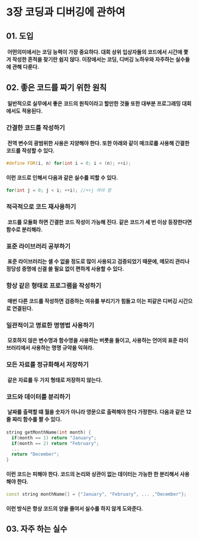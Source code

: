 3장 코딩과 디버깅에 관하여
========================

## 01. 도입
#### &nbsp;어떤의미에서는 코딩 능력이 가장 중요하다. 대회 상위 입상자들의 코드에서 시간에 쫓겨 작성한 흔적을 찾기란 쉽지 않다. 이장에서는 코딩, 디버깅 노하우와 자주하는 실수들에 관해 다룬다.

## 02. 좋은 코드를 짜기 위한 원칙
#### &nbsp;일반적으로 실무에서 좋은 코드의 원칙이라고 할만한 것들 또한 대부분 프로그래밍 대회에서도 적용된다.

### 간결한 코드를 작성하기
#### &nbsp;전역 변수의 광범위한 사용은 지양해야 한다. 또한 아래와 같이 매크로를 사용해 간결한 코드를 작성할 수 있다.
```c++
#define FOR(i, n) for(int i = 0; i < (n); ++i);
```
#### 이런 코드로 인해서 다음과 같은 실수를 피할 수 있다.
```c++
for(int j = 0; j < i; ++i); //++j 여야 함
```

### 적극적으로 코드 재사용하기
#### &nbsp;코드를 모듈화 하면 간결한 코드 작성이 가능해 진다. 같은 코드가 세 번 이상 등장한다면 함수로 분리해라.

### 표준 라이브러리 공부하기
#### &nbsp;표준 라이브러리는 셀 수 없을 정도로 많이 사용되고 검증되었기 때문에, 메모리 관리나 정당성 증명에 신결 쓸 필요 없이 편하게 사용할 수 있다.

### 항상 같은 형태로 프로그램을 작성하기
#### &nbsp;매번 다른 코드를 작성하면 검증하는 여유를 부리기가 힘들고 이는 피같은 디버깅 시간으로 연결된다.

### 일관적이고 명료한 명명법 사용하기
#### &nbsp;모호하지 않은 변수명과 함수명을 사용하는 버릇을 들이고, 사용하는 언어의 표준 라이브러리에서 사용하는 명명 규약을 익혀라.

### 모든 자료를 정규화해서 저장하기
#### &nbsp;같은 자료를 두 가지 형태로 저장하지 않는다.

### 코드와 데이터를 분리하기
#### &nbsp;날짜를 출력할 떄 월을 숫자가 아니라 영문으로 출력해야 한다 가정한다. 다음과 같은 12줄 짜리 함수를 짤 수 있다.
```c++
string getMonthName(int month) {
  if(month == 1) return "January";
  if(month == 2) return "February";
  ...
  return "December";
}
```
#### 이런 코드는 피해야 한다. 코드의 논리와 상관이 없는 데이터는 가능한 한 분리해서 사용해야 한다.
```c++
const string monthName[] = {"January", "February", ... ,"December"};
```
#### 이런 방식은 항상 코드의 양을 줄여서 실수를 하지 않게 도와준다.

## 03. 자주 하는 실수